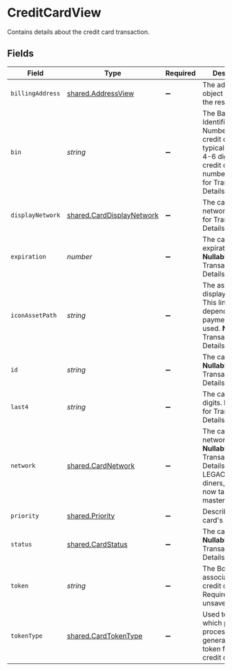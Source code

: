 # CreditCardView

Contains details about the credit card transaction.


## Fields

| Field                                                                                                                                                        | Type                                                                                                                                                         | Required                                                                                                                                                     | Description                                                                                                                                                  | Example                                                                                                                                                      |
| ------------------------------------------------------------------------------------------------------------------------------------------------------------ | ------------------------------------------------------------------------------------------------------------------------------------------------------------ | ------------------------------------------------------------------------------------------------------------------------------------------------------------ | ------------------------------------------------------------------------------------------------------------------------------------------------------------ | ------------------------------------------------------------------------------------------------------------------------------------------------------------ |
| `billingAddress`                                                                                                                                             | [shared.AddressView](../../models/shared/addressview.md)                                                                                                     | :heavy_minus_sign:                                                                                                                                           | The address object returned in the response.                                                                                                                 |                                                                                                                                                              |
| `bin`                                                                                                                                                        | *string*                                                                                                                                                     | :heavy_minus_sign:                                                                                                                                           | The Bank Identification Number for the credit card; this is typically the first 4-6 digits of the credit card number. **Nullable** for Transactions Details. | 402201                                                                                                                                                       |
| `displayNetwork`                                                                                                                                             | [shared.CardDisplayNetwork](../../models/shared/carddisplaynetwork.md)                                                                                       | :heavy_minus_sign:                                                                                                                                           | The card's network. **Nullable** for Transactions Details.                                                                                                   | Visa                                                                                                                                                         |
| `expiration`                                                                                                                                                 | *number*                                                                                                                                                     | :heavy_minus_sign:                                                                                                                                           | The card's expiration. **Nullable** for Transactions Details.                                                                                                | 1654041600000                                                                                                                                                |
| `iconAssetPath`                                                                                                                                              | *string*                                                                                                                                                     | :heavy_minus_sign:                                                                                                                                           | The asset link for displayed icons. This link varies depending on payment method used.  **Nullable** for Transactions Details.                               | img/issuer-logos/visa.png                                                                                                                                    |
| `id`                                                                                                                                                         | *string*                                                                                                                                                     | :heavy_minus_sign:                                                                                                                                           | The card's ID. **Nullable** for Transactions Details.                                                                                                        | AB3rJKam5DhYE                                                                                                                                                |
| `last4`                                                                                                                                                      | *string*                                                                                                                                                     | :heavy_minus_sign:                                                                                                                                           | The card's last 4 digits. **Nullable** for Transactions Details.                                                                                             | 4021                                                                                                                                                         |
| `network`                                                                                                                                                    | [shared.CardNetwork](../../models/shared/cardnetwork.md)                                                                                                     | :heavy_minus_sign:                                                                                                                                           | The card's network code. **Nullable** for Transactions Details. Note: LEGACY diners_club_us_ca now tagged as mastercard<br/>                                 | visa                                                                                                                                                         |
| `priority`                                                                                                                                                   | [shared.Priority](../../models/shared/priority.md)                                                                                                           | :heavy_minus_sign:                                                                                                                                           | Describes the card's priority.<br/>                                                                                                                          | primary                                                                                                                                                      |
| `status`                                                                                                                                                     | [shared.CardStatus](../../models/shared/cardstatus.md)                                                                                                       | :heavy_minus_sign:                                                                                                                                           | The card's status. **Nullable** for Transactions Details.                                                                                                    | active                                                                                                                                                       |
| `token`                                                                                                                                                      | *string*                                                                                                                                                     | :heavy_minus_sign:                                                                                                                                           | The Bolt token associated to the credit card. Required for new, unsaved cards.                                                                               | a1B2c3D4e5F6G7H8i9J0k1L2m3N4o5P6Q7r8S9t0                                                                                                                     |
| `tokenType`                                                                                                                                                  | [shared.CardTokenType](../../models/shared/cardtokentype.md)                                                                                                 | :heavy_minus_sign:                                                                                                                                           | Used to define which payment processor generated the token for this credit card.<br/>                                                                        | bolt                                                                                                                                                         |